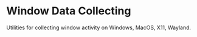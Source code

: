 # Window Data Collecting

Utilities for collecting window activity on Windows, MacOS, X11, Wayland.
